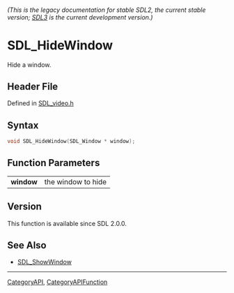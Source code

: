 ###### (This is the legacy documentation for stable SDL2, the current stable version; [SDL3](https://wiki.libsdl.org/SDL3/) is the current development version.)
# SDL_HideWindow

Hide a window.

## Header File

Defined in [SDL_video.h](https://github.com/libsdl-org/SDL/blob/SDL2/include/SDL_video.h)

## Syntax

```c
void SDL_HideWindow(SDL_Window * window);

```

## Function Parameters

|                |                    |
| -------------- | ------------------ |
| **window**     | the window to hide |

## Version

This function is available since SDL 2.0.0.

## See Also

- [SDL_ShowWindow](SDL_ShowWindow)

----
[CategoryAPI](CategoryAPI), [CategoryAPIFunction](CategoryAPIFunction)

